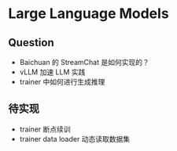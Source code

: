 # Large Language Models



## Question

- Baichuan 的 StreamChat 是如何实现的？
- vLLM 加速 LLM 实践
- trainer 中如何进行生成推理



## 待实现

- trainer 断点续训
- trainer data loader 动态读取数据集